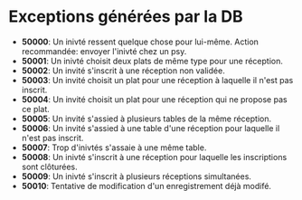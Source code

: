 # Exceptions générées par la DB

* **50000**: Un inivté ressent quelque chose pour lui-même. Action recommandée: envoyer l'inivté chez un psy.
* **50001**: Un inivté choisit deux plats de même type pour une réception.
* **50002**: Un invité s'inscrit à une réception non validée.
* **50003**: Un invité choisit un plat pour une réception à laquelle il n'est pas inscrit.
* **50004**: Un invité choisit un plat pour une réception qui ne propose pas ce plat.
* **50005**: Un invité s'assied à plusieurs tables de la même réception.
* **50006**: Un invité s'assied à une table d'une réception pour laquelle il n'est pas inscrit.
* **50007**: Trop d'inivtés s'assaie à une même table.
* **50008**: Un inivté s'inscrit à une réception pour laquelle les inscriptions sont clôturées.
* **50009**: Un inivté s'inscrit à plusieurs réceptions simultanées.
* **50010**: Tentative de modification d'un enregistrement déjà modifé.